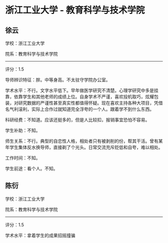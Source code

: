 # 浙江工业大学 - 教育科学与技术学院

## 徐云

学校：浙江工业大学

院系：教育科学与技术学院

* * *

评分：1.5

导师辨识特征：胖。中等身高。不太驻守学院办公室。

学术水平：不行。文字水平低下。早年做医学研究不清楚。心理学研究中多是挂靠，依靠学生和其他老师的成绩上位。自身学术不严谨，喜欢投机取巧，炫耀包装，对研究数据的严谨性甚至真实性都值得怀疑。现在喜欢主持各种大项目，凭借名气利滚利，实际上合作过就知道完全浮夸的一个人。跟着学不到什么东西。

科研经费：不知道。应该还挺多的，但是人比较扣，报销事宜恐怕不容易。

学生补助：不知。

师生关系：不行。典型的自恋性人格，相处者只有被剥削的份，帮其干活。曾有某年学生集体反水换导师，直接剃了个光头。日常交流充斥贬低和自夸，难以相处。

工作时间：不知。

学生前途：看个人。不知。

## 陈衍

学校：浙江工业大学

院系：教育科学与技术学院

* * *

评分：1.5

学术水平：拿着学生的成果招摇撞骗